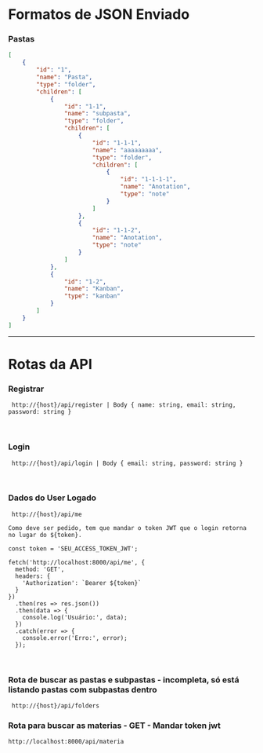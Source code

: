 # Formatos de JSON Enviado

### Pastas

```json
[
    {
        "id": "1",
        "name": "Pasta",
        "type": "folder",
        "children": [
            {
                "id": "1-1",
                "name": "subpasta",
                "type": "folder",
                "children": [
                    {
                        "id": "1-1-1",
                        "name": "aaaaaaaaa",
                        "type": "folder",
                        "children": [
                            {
                                "id": "1-1-1-1",
                                "name": "Anotation",
                                "type": "note"
                            }
                        ]
                    },
                    {
                        "id": "1-1-2",
                        "name": "Anotation",
                        "type": "note"
                    }
                ]
            },
            {
                "id": "1-2",
                "name": "Kanban",
                "type": "kanban"
            }
        ]
    }
]
```

---

# Rotas da API

### Registrar

```
 http://{host}/api/register | Body { name: string, email: string, password: string }
```

<br>

### Login

```
 http://{host}/api/login | Body { email: string, password: string }
```

<br>

### Dados do User Logado

```
 http://{host}/api/me

Como deve ser pedido, tem que mandar o token JWT que o login retorna no lugar do ${token}.

const token = 'SEU_ACCESS_TOKEN_JWT';

fetch('http://localhost:8000/api/me', {
  method: 'GET',
  headers: {
    'Authorization': `Bearer ${token}`
  }
})
  .then(res => res.json())
  .then(data => {
    console.log('Usuário:', data);
  })
  .catch(error => {
    console.error('Erro:', error);
  });

```

<br>

### Rota de buscar as pastas e subpastas - incompleta, só está listando pastas com subpastas dentro

```
 http://{host}/api/folders
```


### Rota para buscar as materias - GET - Mandar token jwt

```
http://localhost:8000/api/materia
```

